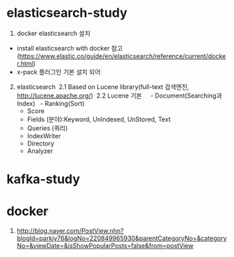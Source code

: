 # elasticsearch-study

1. docker elasticsearch 설치
  - install elasticsearch with docker 참고(https://www.elastic.co/guide/en/elasticsearch/reference/current/docker.html)
  - x-pack 플러그인 기본 설치 되어 

2. elasticsearch
  2.1 Based on Lucene library(full-text 검색엔진, http://lucene.apache.org/)
  2.2 Lucene 기본
     - Document(Searching과 Index)
     - Ranking(Sort)
     - Score
     - Fields (분야):Keyword, UnIndexed, UnStored, Text
     - Queries (쿼리)
     - IndexWriter 
     - Directory
     - Analyzer

# kafka-study

# docker
1. http://blog.naver.com/PostView.nhn?blogId=parkjy76&logNo=220849965930&parentCategoryNo=&categoryNo=&viewDate=&isShowPopularPosts=false&from=postView
